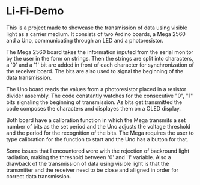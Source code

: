# Li-Fi-Demo

This is a project made to showcase the transmission of data using visible light as a carrier medium.
It consists of two Ardino boards, a Mega 2560 and a Uno, communicating through an LED and a photoresistor.

The Mega 2560 board takes the information inputed from the serial monitor by the user in the form on strings. Then the strings are split into characters, a '0' and a '1' bit are added in front of each character for synchronization of the receiver board. The bits are also used to signal the beginning of the data transmission.

The Uno board reads the values from a photoresistor placed in a resistor divider assembly. The code constantly watches for the consecutive "0", "1" bits signaling the beginning of transmission. As bits get transmitted the code composes the characters and displayes them on a OLED display.

Both board have a calibration function in which the Mega transmits a set number of bits as the set period and the Uno adjusts the voltage threshold and the period for the recognition of the bits. The Mega requires the user to type calibration for the function to start and the Uno has a button for that.

Some issues that I encountered were with the rejection of backround light radiation, making the threshold between '0' and '1' variable. Also a drawback of the transmission of data using visible light is that the transmitter and the receiver need to be close and alligned in order for correct data transmission.
